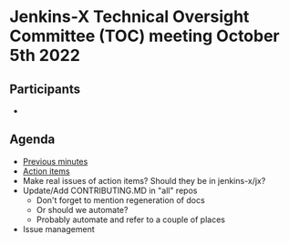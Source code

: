 # Jenkins-X Technical Oversight Committee (TOC) meeting October 5th 2022

## Participants

- <fill in>

## Agenda

- [Previous minutes](2022-09-21.md)
- [Action items](https://github.com/orgs/jenkins-x/projects/21/views/1)
- Make real issues of action items? Should they be in jenkins-x/jx?
- Update/Add CONTRIBUTING.MD in "all" repos
  - Don't forget to mention regeneration of docs
  - Or should we automate?
  - Probably automate and refer to a couple of places
- Issue management
